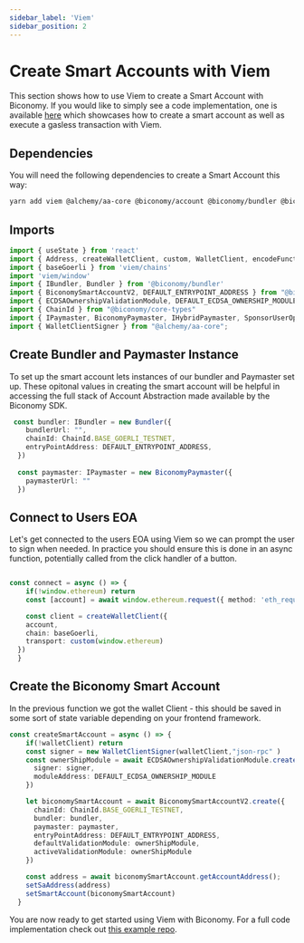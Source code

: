 ```yaml
---
sidebar_label: 'Viem'
sidebar_position: 2
---
```


# Create Smart Accounts with Viem

This section shows how to use Viem to create a Smart Account with Biconomy. If you would like to simply see a code implementation, one is available [here](https://github.com/bcnmy/biconomy_viem_example) which showcases how to create a smart account as well as execute a gasless transaction with Viem. 

## Dependencies

You will need the following dependencies to create a Smart Account this way:

```bash
yarn add viem @alchemy/aa-core @biconomy/account @biconomy/bundler @biconomy/common @biconomy/core-type @biconomy/modules @biconomy/paymaster
```

## Imports

```typescript
import { useState } from 'react'
import { Address, createWalletClient, custom, WalletClient, encodeFunctionData } from 'viem'
import { baseGoerli } from 'viem/chains'
import 'viem/window'
import { IBundler, Bundler } from '@biconomy/bundler'
import { BiconomySmartAccountV2, DEFAULT_ENTRYPOINT_ADDRESS } from "@biconomy/account"
import { ECDSAOwnershipValidationModule, DEFAULT_ECDSA_OWNERSHIP_MODULE } from "@biconomy/modules";
import { ChainId } from "@biconomy/core-types"
import { IPaymaster, BiconomyPaymaster, IHybridPaymaster, SponsorUserOperationDto, PaymasterMode } from '@biconomy/paymaster'
import { WalletClientSigner } from "@alchemy/aa-core";
```

## Create Bundler and Paymaster Instance

To set up the smart account lets instances of our bundler and Paymaster set up. These opitonal values in creating the smart account will be helpful in accessing the full stack of Account Abstraction made available by the Biconomy SDK. 

```typescript
 const bundler: IBundler = new Bundler({
    bundlerUrl: "",    
    chainId: ChainId.BASE_GOERLI_TESTNET,
    entryPointAddress: DEFAULT_ENTRYPOINT_ADDRESS,
  })
  
  const paymaster: IPaymaster = new BiconomyPaymaster({
    paymasterUrl: ""
  })
```

## Connect to Users EOA 

Let's get connected to the users EOA using Viem so we can prompt the user to sign when needed. In practice you should ensure this is done in an async function, potentially called from the click handler of a button. 

```typescript

const connect = async () => {
    if(!window.ethereum) return
    const [account] = await window.ethereum.request({ method: 'eth_requestAccounts' })

    const client = createWalletClient({
    account,
    chain: baseGoerli,
    transport: custom(window.ethereum)
  })
  }

```

## Create the Biconomy Smart Account

In the previous function we got the wallet Client - this should be saved in some sort of state variable depending on your frontend framework. 

```typescript
const createSmartAccount = async () => {
    if(!walletClient) return
    const signer = new WalletClientSigner(walletClient,"json-rpc" )
    const ownerShipModule = await ECDSAOwnershipValidationModule.create({
      signer: signer,
      moduleAddress: DEFAULT_ECDSA_OWNERSHIP_MODULE
    })

    let biconomySmartAccount = await BiconomySmartAccountV2.create({
      chainId: ChainId.BASE_GOERLI_TESTNET,
      bundler: bundler,
      paymaster: paymaster,
      entryPointAddress: DEFAULT_ENTRYPOINT_ADDRESS,
      defaultValidationModule: ownerShipModule,
      activeValidationModule: ownerShipModule
    })

    const address = await biconomySmartAccount.getAccountAddress();
    setSaAddress(address)
    setSmartAccount(biconomySmartAccount)
  }
```

You are now ready to get started using Viem with Biconomy. For a full code implementation check out [this example repo](https://github.com/bcnmy/biconomy_viem_example). 